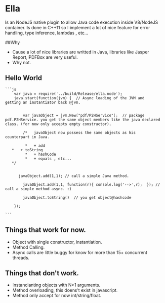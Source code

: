 # Ella

Is an NodeJS native plugin to allow Java code execution inside V8/NodeJS container. Is done in C++11 so I implement a lot of nice feature for error handling, type inference, lambdas , etc...
   

##Why 

- Cause a lot of nice libraries are writted in Java, libraries like Jasper Report, PDFBox are very useful. 
- Why not. 

## Hello World 
	```js
		var java = require('../build/Release/ella.node');
		java.start(function(jvm) {  // Async loading of the JVM and getting an instantiator back @jvm.  
			
																									
			var javaObject = jvm.New("pdf/P2HService");  // package pdf.P2HService. you get the same object members like the java declared class. (for now only accepts empty constructor).  
			
			/*   javaObject now possess the same objects as his counterpart in Java. 
					 
			 *   + add
       *   + toString
			 *   + hashCode 
			 *   + equals , etc...
       */

			
		  javaObject.add(1,1); // call a simple Java method. 

			javaObject.add(1,1, function(r){ console.log('-->',r);  }); // call a simple method async. :) 
			
			javaObject.toString()  // you get object@hashcode			 

		});

	```
	

## Things that work for now. 

- Object with single constructor, instantiation.  
- Method Calling. 
- Async calls are little buggy for know for more than 15+ concurrent threads. 


## Things that don't work.

- Instancianting objects with N>1 arguments. 
- Method overloading, this doens't exist in javascript. 
- Method only accept for now int/string/float.  









 
